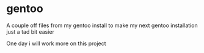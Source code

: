 # gentoo
A couple off files from my gentoo install to make my next gentoo installation just a tad bit easier 

One day i will work more on this project
